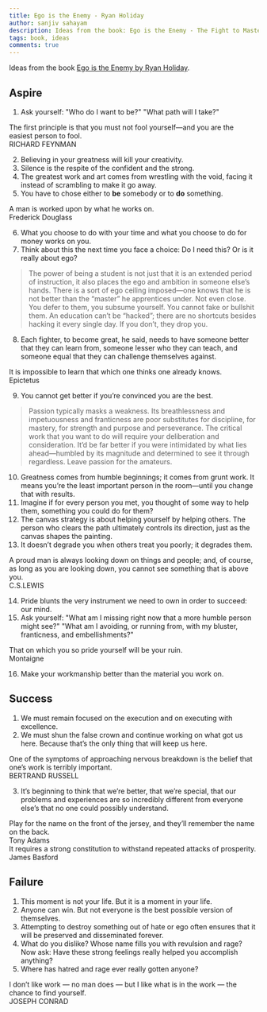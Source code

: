 ```yaml
---
title: Ego is the Enemy - Ryan Holiday
author: sanjiv sahayam
description: Ideas from the book: Ego is the Enemy - The Fight to Master Our Greatest Opponent by Ryan Holiday.
tags: book, ideas
comments: true
---
```


Ideas from the book [Ego is the Enemy by Ryan Holiday](https://www.amazon.com/Ego-Enemy-Ryan-Holiday/dp/1591847818).

## Aspire

1. Ask yourself: "Who do I want to be?" "What path will I take?"

<div>
<div class="quote">
The first principle is that you must not fool yourself—and you are the easiest person to fool.</div>
<div class="attribution">RICHARD FEYNMAN</div>
</div>

2. Believing in your greatness will kill your creativity.
3. Silence is the respite of the confident and the strong.
4. The greatest work and art comes from wrestling with the void, facing it instead of scrambling to make it go away.
5. You have to chose either to __be__ somebody or to __do__ something.


<div>
<div class="quote">A man is worked upon by what he works on.</div>
<div class="attribution">Frederick Douglass</div>
</div>

6. What you choose to do with your time and what you choose to do for money works on you.
7. Think about this the next time you face a choice: Do I need this? Or is it really about ego?

> The power of being a student is not just that it is an extended period of instruction, it also places the ego and ambition in someone else’s hands.
> There is a sort of ego ceiling imposed—one knows that he is not better than the “master” he apprentices under. Not even close. You defer to them, you subsume yourself. You cannot fake or bullshit them.
> An education can’t be “hacked”; there are no shortcuts besides hacking it every single day. If you don’t, they drop you.

8. Each fighter, to become great, he said, needs to have someone better that they can learn from, someone lesser who they can teach, and someone equal that they can challenge themselves against.

<div>
<div class="quote">It is impossible to learn that which one thinks one already knows.
</div>
<div class="attribution">Epictetus</div>
</div>

9. You cannot get better if you’re convinced you are the best.

> Passion typically masks a weakness. Its breathlessness and impetuousness and franticness are poor substitutes for discipline, for mastery, for strength and purpose and perseverance.
> The critical work that you want to do will require your deliberation and consideration.
> It’d be far better if you were intimidated by what lies ahead—humbled by its magnitude and determined to see it through regardless. Leave passion for the amateurs.

10. Greatness comes from humble beginnings; it comes from grunt work. It means you’re the least important person in the room—until you change that with results.
11. Imagine if for every person you met, you thought of some way to help them, something you could do for them?
12. The canvas strategy is about helping yourself by helping others. The person who clears the path ultimately controls its direction, just as the canvas shapes the painting.
13. It doesn’t degrade you when others treat you poorly; it degrades them.

<div>
<div class="quote">A proud man is always looking down on things and people; and, of course, as long as you are looking down, you cannot see something that is above you.
</div>
<div class="attribution">C.S.LEWIS</div>
</div>

14. Pride blunts the very instrument we need to own in order to succeed: our mind.
15. Ask yourself: "What am I missing right now that a more humble person might see?" "What am I avoiding, or running from, with my bluster, franticness, and embellishments?"

<div>
<div class="quote">That on which you so pride yourself will be your ruin.
</div>
<div class="attribution">Montaigne</div>
</div>

16. Make your workmanship better than the material you work on.

## Success

1. We must remain focused on the execution and on executing with excellence.
2. We must shun the false crown and continue working on what got us here. Because that’s the only thing that will keep us here.


<div>
<div class="quote">One of the symptoms of approaching nervous breakdown is the belief that one’s work is terribly important.
</div>
<div class="attribution">BERTRAND RUSSELL</div>
</div>

3. It’s beginning to think that we’re better, that we’re special, that our problems and experiences are so incredibly different from everyone else’s that no one could possibly understand.

<div>
<div class="quote">Play for the name on the front of the jersey, and they’ll remember the name on the back.
</div>
<div class="attribution">Tony Adams</div>
</div>

<div>
<div class="quote">It requires a strong constitution to withstand repeated attacks of prosperity.
</div>
<div class="attribution">James Basford</div>
</div>

## Failure

1. This moment is not your life. But it is a moment in your life.
2. Anyone can win. But not everyone is the best possible version of themselves.
3. Attempting to destroy something out of hate or ego often ensures that it will be preserved and disseminated forever.
4. What do you dislike? Whose name fills you with revulsion and rage? Now ask: Have these strong feelings really helped you accomplish anything?
5. Where has hatred and rage ever really gotten anyone?

<div>
<div class="quote">I don’t like work — no man does — but I like what is in the work — the chance to find yourself.</div>
<div class="attribution">JOSEPH CONRAD</div>
</div>